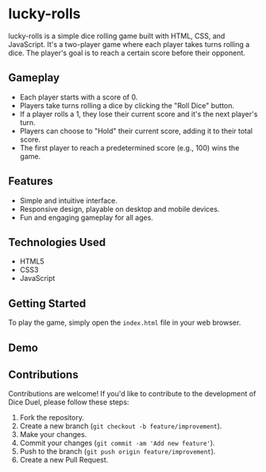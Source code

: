 # lucky-rolls

lucky-rolls is a simple dice rolling game built with HTML, CSS, and JavaScript. It's a two-player game where each player takes turns rolling a dice. The player's goal is to reach a certain score before their opponent.

## Gameplay

- Each player starts with a score of 0.
- Players take turns rolling a dice by clicking the "Roll Dice" button.
- If a player rolls a 1, they lose their current score and it's the next player's turn.
- Players can choose to "Hold" their current score, adding it to their total score.
- The first player to reach a predetermined score (e.g., 100) wins the game.

## Features

- Simple and intuitive interface.
- Responsive design, playable on desktop and mobile devices.
- Fun and engaging gameplay for all ages.

## Technologies Used

- HTML5
- CSS3
- JavaScript

## Getting Started

To play the game, simply open the `index.html` file in your web browser.

## Demo



## Contributions

Contributions are welcome! If you'd like to contribute to the development of Dice Duel, please follow these steps:

1. Fork the repository.
2. Create a new branch (`git checkout -b feature/improvement`).
3. Make your changes.
4. Commit your changes (`git commit -am 'Add new feature'`).
5. Push to the branch (`git push origin feature/improvement`).
6. Create a new Pull Request.
